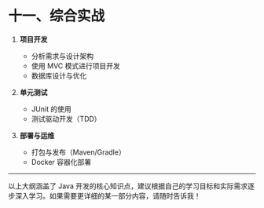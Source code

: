 # **十一、综合实战**

1. **项目开发**
   - 分析需求与设计架构
   - 使用 MVC 模式进行项目开发
   - 数据库设计与优化

2. **单元测试**
   - JUnit 的使用
   - 测试驱动开发（TDD）

3. **部署与运维**
   - 打包与发布（Maven/Gradle）
   - Docker 容器化部署

---

以上大纲涵盖了 Java 开发的核心知识点，建议根据自己的学习目标和实际需求逐步深入学习。如果需要更详细的某一部分内容，请随时告诉我！